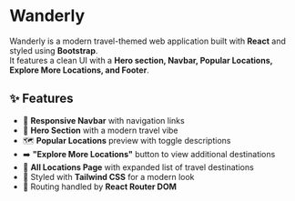 #  Wanderly

Wanderly is a modern travel-themed web application built with **React** and styled using **Bootstrap**.  
It features a clean UI with a **Hero section, Navbar, Popular Locations, Explore More Locations, and Footer**.  

## ✨ Features
- 🧭 **Responsive Navbar** with navigation links  
- 🎉 **Hero Section** with a modern travel vibe  
- 🗺️ **Popular Locations** preview with toggle descriptions  
- ➡️ **"Explore More Locations"** button to view additional destinations  
- 📍 **All Locations Page** with expanded list of travel destinations  
- 🎨 Styled with **Tailwind CSS** for a modern look  
- 🚀 Routing handled by **React Router DOM**  
